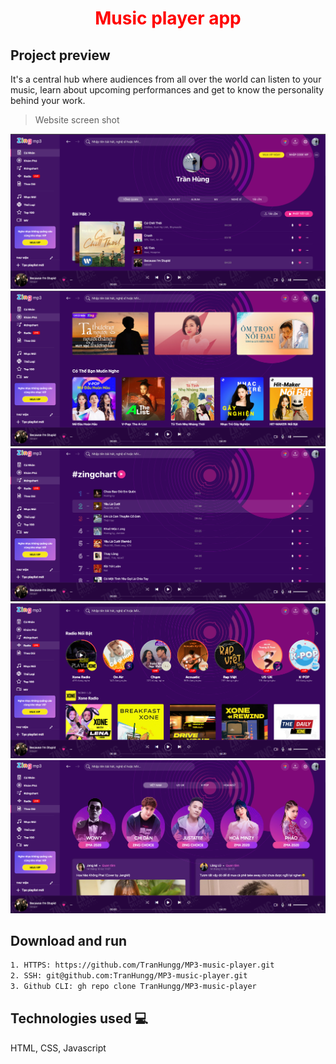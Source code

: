 
<h1 align="center"><font color="red">Music player app</font></h1>


## Project preview
It's a central hub where audiences from all over the world can listen to your music, learn about upcoming performances and get to know the personality behind your work.
> Website screen shot

![Preview1](./assets/img/screenshot/Screenshot%202022-08-22%20000000.png)<br/>
![Preview1](./assets/img/screenshot/Screenshot%202022-08-22%20000025.png)<br/>
![Preview1](./assets/img/screenshot/Screenshot%202022-08-22%20000040.png)<br/>
![Preview1](./assets/img/screenshot/Screenshot%202022-08-22%20000101.png)<br/>
![Preview1](./assets/img/screenshot/Screenshot%202022-08-22%20000111.png)<br/>


## Download and run 
```bash
1. HTTPS: https://github.com/TranHungg/MP3-music-player.git
2. SSH: git@github.com:TranHungg/MP3-music-player.git
3. Github CLI: gh repo clone TranHungg/MP3-music-player
```
## Technologies used :computer:
HTML, CSS, Javascript